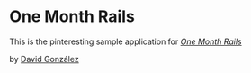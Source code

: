 # One Month Rails

This is the pinteresting sample application for
[*One Month Rails*](http://onemonthrails.com)

by [David González](http://mattangriffel.com)